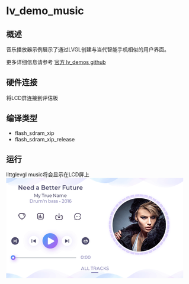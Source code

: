 # lv_demo_music

## 概述

音乐播放器示例展示了通过LVGL创建与当代智能手机相似的用户界面。

更多详细信息请参考 [官方 lv_demos github](https://github.com/lvgl/lv_demos)
## 硬件连接

将LCD屏连接到评估板

## 编译类型
- flash_sdram_xip
- flash_sdram_xip_release

## 运行

littglevgl music将会显示在LCD屏上
![lv_demo_music](../../../../../assets/sdk/samples/lv_demo_music.gif "lv_demo_music")